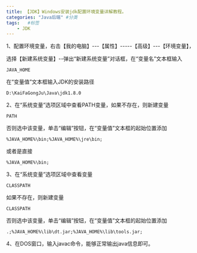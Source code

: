 ```yaml
---
title: 【JDK】Windows安装jdk配置环境变量详解教程。
categories: "Java后端" #分类
tags:   #标签
	- JDK
---
```

1、配置环境变量，右击【我的电脑】---【属性】-----【高级】---【环境变量】，

选择【新建系统变量】--弹出“新建系统变量”对话框，在“变量名”文本框输入

```
JAVA_HOME
```

在“变量值”文本框输入JDK的安装路径

```
D:\KaiFaGongJu\Java\jdk1.8.0
```

2、在“系统变量”选项区域中查看PATH变量，如果不存在，则新建变量 

```
PATH
```
否则选中该变量，单击“编辑”按钮，在“变量值”文本框的起始位置添加


```
%JAVA_HOME%\bin;%JAVA_HOME%\jre\bin;
```

或者是直接

```
%JAVA_HOME%\bin;
```

3、在“系统变量”选项区域中查看变量

```
CLASSPATH
```
如果不存在，则新建变量

```
CLASSPATH
```
否则选中该变量，单击“编辑”按钮，在“变量值”文本框的起始位置添加

```
.;%JAVA_HOME%\lib\dt.jar;%JAVA_HOME%\lib\tools.jar;
```

4、在DOS窗口，输入javac命令，能够正常输出java信息即可。
